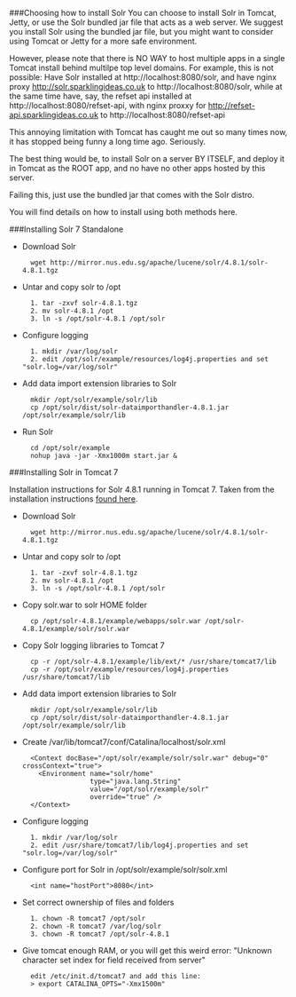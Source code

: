 ###Choosing how to install Solr
You can choose to install Solr in Tomcat, Jetty, or use the Solr bundled jar file that acts as a web server. We suggest you install Solr using the bundled jar file, but you might want to consider using Tomcat or Jetty for a more safe environment.

However, please note that there is NO WAY to host multiple apps in a single Tomcat install behind multilpe top level domains. For example, this is not possible: Have Solr installed at http://localhost:8080/solr, and have nginx proxy http://solr.sparklingideas.co.uk to http://localhost:8080/solr, while at the same time have, say, the refset api installed at http://localhost:8080/refset-api, with nginx proxxy for http://refset-api.sparklingideas.co.uk to http://localhost:8080/refset-api

This annoying limitation with Tomcat has caught me out so many times now, it has stopped being funny a long time ago. Seriously. 

The best thing would be, to install Solr on a server BY ITSELF, and deploy it in Tomcat as the ROOT app, and no have no other apps hosted by this server. 

Failing this, just use the bundled jar that comes with the Solr distro.

You will find details on how to install using both methods here.

###Installing Solr 7 Standalone

- Download Solr

        wget http://mirror.nus.edu.sg/apache/lucene/solr/4.8.1/solr-4.8.1.tgz

- Untar and copy solr to /opt

        1. tar -zxvf solr-4.8.1.tgz
        2. mv solr-4.8.1 /opt
        3. ln -s /opt/solr-4.8.1 /opt/solr

- Configure logging

        1. mkdir /var/log/solr
        2. edit /opt/solr/example/resources/log4j.properties and set "solr.log=/var/log/solr"


- Add data import extension libraries to Solr 
  
        mkdir /opt/solr/example/solr/lib
        cp /opt/solr/dist/solr-dataimporthandler-4.8.1.jar /opt/solr/example/solr/lib

- Run Solr

        cd /opt/solr/example
        nohup java -jar -Xmx1000m start.jar &


###Installing Solr in Tomcat 7

Installation instructions for Solr 4.8.1 running in Tomcat 7. Taken from the installation instructions [found here](http://stackoverflow.com/questions/23503116/cant-get-solr-4-8-working-with-tomcat-7-and-ubuntu-12-04).

- Download Solr

        wget http://mirror.nus.edu.sg/apache/lucene/solr/4.8.1/solr-4.8.1.tgz

- Untar and copy solr to /opt

        1. tar -zxvf solr-4.8.1.tgz
        2. mv solr-4.8.1 /opt
        3. ln -s /opt/solr-4.8.1 /opt/solr

- Copy solr.war to solr HOME folder
        
        cp /opt/solr-4.8.1/example/webapps/solr.war /opt/solr-4.8.1/example/solr/solr.war

- Copy Solr logging libraries to Tomcat 7

        cp -r /opt/solr-4.8.1/example/lib/ext/* /usr/share/tomcat7/lib
        cp -r /opt/solr/example/resources/log4j.properties /usr/share/tomcat7/lib
        

- Add data import extension libraries to Solr 
  
        mkdir /opt/solr/example/solr/lib
        cp /opt/solr/dist/solr-dataimporthandler-4.8.1.jar /opt/solr/example/solr/lib
        
- Create /var/lib/tomcat7/conf/Catalina/localhost/solr.xml

        <Context docBase="/opt/solr/example/solr/solr.war" debug="0" crossContext="true">
          <Environment name="solr/home" 
                       type="java.lang.String" 
                       value="/opt/solr/example/solr" 
                       override="true" />
        </Context>

- Configure logging

        1. mkdir /var/log/solr
        2. edit /usr/share/tomcat7/lib/log4j.properties and set "solr.log=/var/log/solr"
        
- Configure port for Solr in /opt/solr/example/solr/solr.xml

        <int name="hostPort">8080</int>
        
- Set correct ownership of files and folders

        1. chown -R tomcat7 /opt/solr
        2. chown -R tomcat7 /var/log/solr
        3. chown -R tomcat7 /opt/solr-4.8.1
        
- Give tomcat enough RAM, or you will get this weird error: "Unknown character set index for field received from server"

        edit /etc/init.d/tomcat7 and add this line:
        > export CATALINA_OPTS="-Xmx1500m"
        

